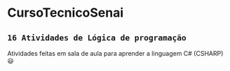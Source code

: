 # CursoTecnicoSenai

## ` 16 Atividades de Lógica de programação `

Atividades feitas em sala de aula para aprender a linguagem C# (CSHARP) :smiley: